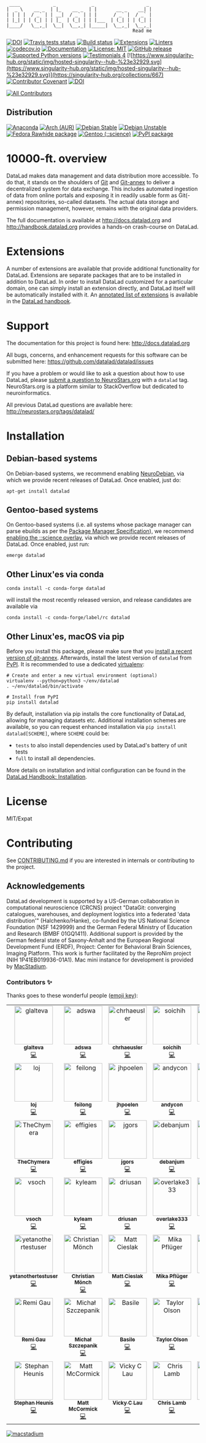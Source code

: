      ____            _             _                   _ 
    |  _ \    __ _  | |_    __ _  | |       __ _    __| |
    | | | |  / _` | | __|  / _` | | |      / _` |  / _` |
    | |_| | | (_| | | |_  | (_| | | |___  | (_| | | (_| |
    |____/   \__,_|  \__|  \__,_| |_____|  \__,_|  \__,_|
                                                  Read me

[![DOI](https://joss.theoj.org/papers/10.21105/joss.03262/status.svg)](https://doi.org/10.21105/joss.03262)
[![Travis tests status](https://app.travis-ci.com/datalad/datalad.svg?branch=master)](https://app.travis-ci.com/datalad/datalad)
[![Build status](https://ci.appveyor.com/api/projects/status/github/datalad/datalad?branch=master&svg=true)](https://ci.appveyor.com/project/mih/datalad/branch/master)
[![Extensions](https://github.com/datalad/datalad/actions/workflows/test_extensions.yml/badge.svg)](https://github.com/datalad/datalad/actions/workflows/test_extensions.yml)
[![Linters](https://github.com/datalad/datalad/actions/workflows/lint.yml/badge.svg)](https://github.com/datalad/datalad/actions/workflows/lint.yml)
[![codecov.io](https://codecov.io/github/datalad/datalad/coverage.svg?branch=master)](https://codecov.io/github/datalad/datalad?branch=master)
[![Documentation](https://readthedocs.org/projects/datalad/badge/?version=latest)](http://datalad.rtfd.org)
[![License: MIT](https://img.shields.io/badge/License-MIT-yellow.svg)](https://opensource.org/licenses/MIT)
[![GitHub release](https://img.shields.io/github/release/datalad/datalad.svg)](https://GitHub.com/datalad/datalad/releases/)
[![Supported Python versions](https://img.shields.io/pypi/pyversions/datalad)](https://pypi.org/project/datalad/)
[![Testimonials 4](https://img.shields.io/badge/testimonials-4-brightgreen.svg)](https://github.com/datalad/datalad/wiki/Testimonials)
[![https://www.singularity-hub.org/static/img/hosted-singularity--hub-%23e32929.svg](https://www.singularity-hub.org/static/img/hosted-singularity--hub-%23e32929.svg)](https://singularity-hub.org/collections/667)
[![Contributor Covenant](https://img.shields.io/badge/Contributor%20Covenant-2.1-4baaaa.svg)](https://github.com/datalad/datalad/blob/master/CODE_OF_CONDUCT.md)
[![DOI](https://zenodo.org/badge/DOI/10.5281/zenodo.808846.svg)](https://doi.org/10.5281/zenodo.808846)
<!-- ALL-CONTRIBUTORS-BADGE:START - Do not remove or modify this section -->
[![All Contributors](https://img.shields.io/badge/all_contributors-49-orange.svg?style=flat-square)](#contributors-)
<!-- ALL-CONTRIBUTORS-BADGE:END -->

## Distribution

[![Anaconda](https://anaconda.org/conda-forge/datalad/badges/version.svg)](https://anaconda.org/conda-forge/datalad)
[![Arch (AUR)](https://repology.org/badge/version-for-repo/aur/datalad.svg?header=Arch%20%28%41%55%52%29)](https://repology.org/project/datalad/versions)
[![Debian Stable](https://badges.debian.net/badges/debian/stable/datalad/version.svg)](https://packages.debian.org/stable/datalad)
[![Debian Unstable](https://badges.debian.net/badges/debian/unstable/datalad/version.svg)](https://packages.debian.org/unstable/datalad)
[![Fedora Rawhide package](https://repology.org/badge/version-for-repo/fedora_rawhide/datalad.svg?header=Fedora%20%28rawhide%29)](https://repology.org/project/datalad/versions)
[![Gentoo (::science)](https://repology.org/badge/version-for-repo/gentoo_ovl_science/datalad.svg?header=Gentoo%20%28%3A%3Ascience%29)](https://repology.org/project/datalad/versions)
[![PyPI package](https://repology.org/badge/version-for-repo/pypi/datalad.svg?header=PyPI)](https://repology.org/project/datalad/versions)

# 10000-ft. overview

DataLad makes data management and data distribution more accessible.
To do that, it stands on the shoulders of [Git] and [Git-annex] to deliver a
decentralized system for data exchange. This includes automated ingestion of
data from online portals and exposing it in readily usable form as Git(-annex)
repositories, so-called datasets. The actual data storage and permission
management, however, remains with the original data providers.

The full documentation is available at http://docs.datalad.org and
http://handbook.datalad.org provides a hands-on crash-course on DataLad.

# Extensions

A number of extensions are available that provide additional functionality for
DataLad. Extensions are separate packages that are to be installed in addition
to DataLad. In order to install DataLad customized for a particular domain, one
can simply install an extension directly, and DataLad itself will be
automatically installed with it. An [annotated list of
extensions](http://handbook.datalad.org/extension_pkgs.html) is available in
the [DataLad handbook](http://handbook.datalad.org).


# Support

The documentation for this project is found here:
http://docs.datalad.org

All bugs, concerns, and enhancement requests for this software can be submitted here:
https://github.com/datalad/datalad/issues

If you have a problem or would like to ask a question about how to use DataLad,
please [submit a question to
NeuroStars.org](https://neurostars.org/new-topic?body=-%20Please%20describe%20the%20problem.%0A-%20What%20steps%20will%20reproduce%20the%20problem%3F%0A-%20What%20version%20of%20DataLad%20are%20you%20using%20%28run%20%60datalad%20--version%60%29%3F%20On%20what%20operating%20system%20%28consider%20running%20%60datalad%20plugin%20wtf%60%29%3F%0A-%20Please%20provide%20any%20additional%20information%20below.%0A-%20Have%20you%20had%20any%20luck%20using%20DataLad%20before%3F%20%28Sometimes%20we%20get%20tired%20of%20reading%20bug%20reports%20all%20day%20and%20a%20lil'%20positive%20end%20note%20does%20wonders%29&tags=datalad)
with a `datalad` tag.  NeuroStars.org is a platform similar to StackOverflow
but dedicated to neuroinformatics.

All previous DataLad questions are available here:
http://neurostars.org/tags/datalad/


# Installation

## Debian-based systems

On Debian-based systems, we recommend enabling [NeuroDebian], via which we
provide recent releases of DataLad. Once enabled, just do:

    apt-get install datalad

## Gentoo-based systems

On Gentoo-based systems (i.e. all systems whose package manager can parse ebuilds as per the [Package Manager Specification]), we recommend [enabling the ::science overlay], via which we
provide recent releases of DataLad. Once enabled, just run:

    emerge datalad

## Other Linux'es via conda

    conda install -c conda-forge datalad

will install the most recently released version, and release candidates are
available via

    conda install -c conda-forge/label/rc datalad

## Other Linux'es, macOS via pip

Before you install this package, please make sure that you [install a recent
version of git-annex](https://git-annex.branchable.com/install).  Afterwards,
install the latest version of `datalad` from
[PyPI](https://pypi.org/project/datalad). It is recommended to use
a dedicated [virtualenv](https://virtualenv.pypa.io):

    # Create and enter a new virtual environment (optional)
    virtualenv --python=python3 ~/env/datalad
    . ~/env/datalad/bin/activate

    # Install from PyPI
    pip install datalad

By default, installation via pip installs the core functionality of DataLad,
allowing for managing datasets etc.  Additional installation schemes
are available, so you can request enhanced installation via
`pip install datalad[SCHEME]`, where `SCHEME` could be:

- `tests`
     to also install dependencies used by DataLad's battery of unit tests
- `full`
     to install all dependencies.

More details on installation and initial configuration can be found in the
[DataLad Handbook: Installation].

# License

MIT/Expat


# Contributing

See [CONTRIBUTING.md](CONTRIBUTING.md) if you are interested in internals or
contributing to the project. 

## Acknowledgements

DataLad development is supported by a US-German collaboration in computational
neuroscience (CRCNS) project "DataGit: converging catalogues, warehouses, and
deployment logistics into a federated 'data distribution'" (Halchenko/Hanke),
co-funded by the US National Science Foundation (NSF 1429999) and the German
Federal Ministry of Education and Research (BMBF 01GQ1411). Additional support
is provided by the German federal state of Saxony-Anhalt and the European
Regional Development Fund (ERDF), Project: Center for Behavioral Brain
Sciences, Imaging Platform.  This work is further facilitated by the ReproNim
project (NIH 1P41EB019936-01A1). Mac mini instance for development is provided
by [MacStadium](https://www.macstadium.com/).

### Contributors ✨

Thanks goes to these wonderful people ([emoji key](https://allcontributors.org/docs/en/emoji-key)):

<!-- ALL-CONTRIBUTORS-LIST:START - Do not remove or modify this section -->
<!-- prettier-ignore-start -->
<!-- markdownlint-disable -->
<table>
  <tbody>
    <tr>
      <td align="center" valign="top" width="14.28%"><a href="https://github.com/glalteva"><img src="https://avatars2.githubusercontent.com/u/14296143?v=4?s=100" width="100px;" alt="glalteva"/><br /><sub><b>glalteva</b></sub></a><br /><a href="https://github.com/datalad/datalad/commits?author=glalteva" title="Code">💻</a></td>
      <td align="center" valign="top" width="14.28%"><a href="https://github.com/adswa"><img src="https://avatars1.githubusercontent.com/u/29738718?v=4?s=100" width="100px;" alt="adswa"/><br /><sub><b>adswa</b></sub></a><br /><a href="https://github.com/datalad/datalad/commits?author=adswa" title="Code">💻</a></td>
      <td align="center" valign="top" width="14.28%"><a href="https://github.com/chrhaeusler"><img src="https://avatars0.githubusercontent.com/u/8115807?v=4?s=100" width="100px;" alt="chrhaeusler"/><br /><sub><b>chrhaeusler</b></sub></a><br /><a href="https://github.com/datalad/datalad/commits?author=chrhaeusler" title="Code">💻</a></td>
      <td align="center" valign="top" width="14.28%"><a href="https://github.com/soichih"><img src="https://avatars3.githubusercontent.com/u/923896?v=4?s=100" width="100px;" alt="soichih"/><br /><sub><b>soichih</b></sub></a><br /><a href="https://github.com/datalad/datalad/commits?author=soichih" title="Code">💻</a></td>
      <td align="center" valign="top" width="14.28%"><a href="https://github.com/mvdoc"><img src="https://avatars1.githubusercontent.com/u/6150554?v=4?s=100" width="100px;" alt="mvdoc"/><br /><sub><b>mvdoc</b></sub></a><br /><a href="https://github.com/datalad/datalad/commits?author=mvdoc" title="Code">💻</a></td>
      <td align="center" valign="top" width="14.28%"><a href="https://github.com/mih"><img src="https://avatars1.githubusercontent.com/u/136479?v=4?s=100" width="100px;" alt="mih"/><br /><sub><b>mih</b></sub></a><br /><a href="https://github.com/datalad/datalad/commits?author=mih" title="Code">💻</a></td>
      <td align="center" valign="top" width="14.28%"><a href="https://github.com/yarikoptic"><img src="https://avatars3.githubusercontent.com/u/39889?v=4?s=100" width="100px;" alt="yarikoptic"/><br /><sub><b>yarikoptic</b></sub></a><br /><a href="https://github.com/datalad/datalad/commits?author=yarikoptic" title="Code">💻</a></td>
    </tr>
    <tr>
      <td align="center" valign="top" width="14.28%"><a href="https://github.com/loj"><img src="https://avatars2.githubusercontent.com/u/15157717?v=4?s=100" width="100px;" alt="loj"/><br /><sub><b>loj</b></sub></a><br /><a href="https://github.com/datalad/datalad/commits?author=loj" title="Code">💻</a></td>
      <td align="center" valign="top" width="14.28%"><a href="https://github.com/feilong"><img src="https://avatars2.githubusercontent.com/u/2242261?v=4?s=100" width="100px;" alt="feilong"/><br /><sub><b>feilong</b></sub></a><br /><a href="https://github.com/datalad/datalad/commits?author=feilong" title="Code">💻</a></td>
      <td align="center" valign="top" width="14.28%"><a href="https://github.com/jhpoelen"><img src="https://avatars2.githubusercontent.com/u/1084872?v=4?s=100" width="100px;" alt="jhpoelen"/><br /><sub><b>jhpoelen</b></sub></a><br /><a href="https://github.com/datalad/datalad/commits?author=jhpoelen" title="Code">💻</a></td>
      <td align="center" valign="top" width="14.28%"><a href="https://github.com/andycon"><img src="https://avatars1.githubusercontent.com/u/3965889?v=4?s=100" width="100px;" alt="andycon"/><br /><sub><b>andycon</b></sub></a><br /><a href="https://github.com/datalad/datalad/commits?author=andycon" title="Code">💻</a></td>
      <td align="center" valign="top" width="14.28%"><a href="https://github.com/nicholsn"><img src="https://avatars3.githubusercontent.com/u/463344?v=4?s=100" width="100px;" alt="nicholsn"/><br /><sub><b>nicholsn</b></sub></a><br /><a href="https://github.com/datalad/datalad/commits?author=nicholsn" title="Code">💻</a></td>
      <td align="center" valign="top" width="14.28%"><a href="https://github.com/adelavega"><img src="https://avatars0.githubusercontent.com/u/2774448?v=4?s=100" width="100px;" alt="adelavega"/><br /><sub><b>adelavega</b></sub></a><br /><a href="https://github.com/datalad/datalad/commits?author=adelavega" title="Code">💻</a></td>
      <td align="center" valign="top" width="14.28%"><a href="https://github.com/kskyten"><img src="https://avatars0.githubusercontent.com/u/4163878?v=4?s=100" width="100px;" alt="kskyten"/><br /><sub><b>kskyten</b></sub></a><br /><a href="https://github.com/datalad/datalad/commits?author=kskyten" title="Code">💻</a></td>
    </tr>
    <tr>
      <td align="center" valign="top" width="14.28%"><a href="https://github.com/TheChymera"><img src="https://avatars2.githubusercontent.com/u/950524?v=4?s=100" width="100px;" alt="TheChymera"/><br /><sub><b>TheChymera</b></sub></a><br /><a href="https://github.com/datalad/datalad/commits?author=TheChymera" title="Code">💻</a></td>
      <td align="center" valign="top" width="14.28%"><a href="https://github.com/effigies"><img src="https://avatars0.githubusercontent.com/u/83442?v=4?s=100" width="100px;" alt="effigies"/><br /><sub><b>effigies</b></sub></a><br /><a href="https://github.com/datalad/datalad/commits?author=effigies" title="Code">💻</a></td>
      <td align="center" valign="top" width="14.28%"><a href="https://github.com/jgors"><img src="https://avatars1.githubusercontent.com/u/386585?v=4?s=100" width="100px;" alt="jgors"/><br /><sub><b>jgors</b></sub></a><br /><a href="https://github.com/datalad/datalad/commits?author=jgors" title="Code">💻</a></td>
      <td align="center" valign="top" width="14.28%"><a href="https://github.com/debanjum"><img src="https://avatars1.githubusercontent.com/u/6413477?v=4?s=100" width="100px;" alt="debanjum"/><br /><sub><b>debanjum</b></sub></a><br /><a href="https://github.com/datalad/datalad/commits?author=debanjum" title="Code">💻</a></td>
      <td align="center" valign="top" width="14.28%"><a href="https://github.com/nellh"><img src="https://avatars3.githubusercontent.com/u/11369795?v=4?s=100" width="100px;" alt="nellh"/><br /><sub><b>nellh</b></sub></a><br /><a href="https://github.com/datalad/datalad/commits?author=nellh" title="Code">💻</a></td>
      <td align="center" valign="top" width="14.28%"><a href="https://github.com/emdupre"><img src="https://avatars3.githubusercontent.com/u/15017191?v=4?s=100" width="100px;" alt="emdupre"/><br /><sub><b>emdupre</b></sub></a><br /><a href="https://github.com/datalad/datalad/commits?author=emdupre" title="Code">💻</a></td>
      <td align="center" valign="top" width="14.28%"><a href="https://github.com/aqw"><img src="https://avatars0.githubusercontent.com/u/765557?v=4?s=100" width="100px;" alt="aqw"/><br /><sub><b>aqw</b></sub></a><br /><a href="https://github.com/datalad/datalad/commits?author=aqw" title="Code">💻</a></td>
    </tr>
    <tr>
      <td align="center" valign="top" width="14.28%"><a href="https://github.com/vsoch"><img src="https://avatars0.githubusercontent.com/u/814322?v=4?s=100" width="100px;" alt="vsoch"/><br /><sub><b>vsoch</b></sub></a><br /><a href="https://github.com/datalad/datalad/commits?author=vsoch" title="Code">💻</a></td>
      <td align="center" valign="top" width="14.28%"><a href="https://github.com/kyleam"><img src="https://avatars2.githubusercontent.com/u/1297788?v=4?s=100" width="100px;" alt="kyleam"/><br /><sub><b>kyleam</b></sub></a><br /><a href="https://github.com/datalad/datalad/commits?author=kyleam" title="Code">💻</a></td>
      <td align="center" valign="top" width="14.28%"><a href="https://github.com/driusan"><img src="https://avatars0.githubusercontent.com/u/498329?v=4?s=100" width="100px;" alt="driusan"/><br /><sub><b>driusan</b></sub></a><br /><a href="https://github.com/datalad/datalad/commits?author=driusan" title="Code">💻</a></td>
      <td align="center" valign="top" width="14.28%"><a href="https://github.com/overlake333"><img src="https://avatars1.githubusercontent.com/u/28018084?v=4?s=100" width="100px;" alt="overlake333"/><br /><sub><b>overlake333</b></sub></a><br /><a href="https://github.com/datalad/datalad/commits?author=overlake333" title="Code">💻</a></td>
      <td align="center" valign="top" width="14.28%"><a href="https://github.com/akeshavan"><img src="https://avatars0.githubusercontent.com/u/972008?v=4?s=100" width="100px;" alt="akeshavan"/><br /><sub><b>akeshavan</b></sub></a><br /><a href="https://github.com/datalad/datalad/commits?author=akeshavan" title="Code">💻</a></td>
      <td align="center" valign="top" width="14.28%"><a href="https://github.com/jwodder"><img src="https://avatars1.githubusercontent.com/u/98207?v=4?s=100" width="100px;" alt="jwodder"/><br /><sub><b>jwodder</b></sub></a><br /><a href="https://github.com/datalad/datalad/commits?author=jwodder" title="Code">💻</a></td>
      <td align="center" valign="top" width="14.28%"><a href="https://github.com/bpoldrack"><img src="https://avatars2.githubusercontent.com/u/10498301?v=4?s=100" width="100px;" alt="bpoldrack"/><br /><sub><b>bpoldrack</b></sub></a><br /><a href="https://github.com/datalad/datalad/commits?author=bpoldrack" title="Code">💻</a></td>
    </tr>
    <tr>
      <td align="center" valign="top" width="14.28%"><a href="https://github.com/yetanothertestuser"><img src="https://avatars0.githubusercontent.com/u/19335420?v=4?s=100" width="100px;" alt="yetanothertestuser"/><br /><sub><b>yetanothertestuser</b></sub></a><br /><a href="https://github.com/datalad/datalad/commits?author=yetanothertestuser" title="Code">💻</a></td>
      <td align="center" valign="top" width="14.28%"><a href="https://github.com/christian-monch"><img src="https://avatars.githubusercontent.com/u/17925232?v=4?s=100" width="100px;" alt="Christian Mönch"/><br /><sub><b>Christian Mönch</b></sub></a><br /><a href="https://github.com/datalad/datalad/commits?author=christian-monch" title="Code">💻</a></td>
      <td align="center" valign="top" width="14.28%"><a href="https://github.com/mattcieslak"><img src="https://avatars.githubusercontent.com/u/170026?v=4?s=100" width="100px;" alt="Matt Cieslak"/><br /><sub><b>Matt Cieslak</b></sub></a><br /><a href="https://github.com/datalad/datalad/commits?author=mattcieslak" title="Code">💻</a></td>
      <td align="center" valign="top" width="14.28%"><a href="https://github.com/mikapfl"><img src="https://avatars.githubusercontent.com/u/7226087?v=4?s=100" width="100px;" alt="Mika Pflüger"/><br /><sub><b>Mika Pflüger</b></sub></a><br /><a href="https://github.com/datalad/datalad/commits?author=mikapfl" title="Code">💻</a></td>
      <td align="center" valign="top" width="14.28%"><a href="https://me.ypid.de/"><img src="https://avatars.githubusercontent.com/u/1301158?v=4?s=100" width="100px;" alt="Robin Schneider"/><br /><sub><b>Robin Schneider</b></sub></a><br /><a href="https://github.com/datalad/datalad/commits?author=ypid" title="Code">💻</a></td>
      <td align="center" valign="top" width="14.28%"><a href="https://orcid.org/0000-0003-4652-3758"><img src="https://avatars.githubusercontent.com/u/7570456?v=4?s=100" width="100px;" alt="Sin Kim"/><br /><sub><b>Sin Kim</b></sub></a><br /><a href="https://github.com/datalad/datalad/commits?author=kimsin98" title="Code">💻</a></td>
      <td align="center" valign="top" width="14.28%"><a href="https://github.com/DisasterMo"><img src="https://avatars.githubusercontent.com/u/49207524?v=4?s=100" width="100px;" alt="Michael Burgardt"/><br /><sub><b>Michael Burgardt</b></sub></a><br /><a href="https://github.com/datalad/datalad/commits?author=DisasterMo" title="Code">💻</a></td>
    </tr>
    <tr>
      <td align="center" valign="top" width="14.28%"><a href="https://remi-gau.github.io/"><img src="https://avatars.githubusercontent.com/u/6961185?v=4?s=100" width="100px;" alt="Remi Gau"/><br /><sub><b>Remi Gau</b></sub></a><br /><a href="https://github.com/datalad/datalad/commits?author=Remi-Gau" title="Code">💻</a></td>
      <td align="center" valign="top" width="14.28%"><a href="https://github.com/mslw"><img src="https://avatars.githubusercontent.com/u/11985212?v=4?s=100" width="100px;" alt="Michał Szczepanik"/><br /><sub><b>Michał Szczepanik</b></sub></a><br /><a href="https://github.com/datalad/datalad/commits?author=mslw" title="Code">💻</a></td>
      <td align="center" valign="top" width="14.28%"><a href="https://github.com/bpinsard"><img src="https://avatars.githubusercontent.com/u/1155388?v=4?s=100" width="100px;" alt="Basile"/><br /><sub><b>Basile</b></sub></a><br /><a href="https://github.com/datalad/datalad/commits?author=bpinsard" title="Code">💻</a></td>
      <td align="center" valign="top" width="14.28%"><a href="https://github.com/taylols"><img src="https://avatars.githubusercontent.com/u/28018084?v=4?s=100" width="100px;" alt="Taylor Olson"/><br /><sub><b>Taylor Olson</b></sub></a><br /><a href="https://github.com/datalad/datalad/commits?author=taylols" title="Code">💻</a></td>
      <td align="center" valign="top" width="14.28%"><a href="https://jdkent.github.io/"><img src="https://avatars.githubusercontent.com/u/12564882?v=4?s=100" width="100px;" alt="James Kent"/><br /><sub><b>James Kent</b></sub></a><br /><a href="https://github.com/datalad/datalad/commits?author=jdkent" title="Code">💻</a></td>
      <td align="center" valign="top" width="14.28%"><a href="https://github.com/xgui3783"><img src="https://avatars.githubusercontent.com/u/19381783?v=4?s=100" width="100px;" alt="xgui3783"/><br /><sub><b>xgui3783</b></sub></a><br /><a href="https://github.com/datalad/datalad/commits?author=xgui3783" title="Code">💻</a></td>
      <td align="center" valign="top" width="14.28%"><a href="https://github.com/tstoeter"><img src="https://avatars.githubusercontent.com/u/4901704?v=4?s=100" width="100px;" alt="tstoeter"/><br /><sub><b>tstoeter</b></sub></a><br /><a href="https://github.com/datalad/datalad/commits?author=tstoeter" title="Code">💻</a></td>
    </tr>
    <tr>
      <td align="center" valign="top" width="14.28%"><a href="https://jsheunis.github.io/"><img src="https://avatars.githubusercontent.com/u/10141237?v=4?s=100" width="100px;" alt="Stephan Heunis"/><br /><sub><b>Stephan Heunis</b></sub></a><br /><a href="https://github.com/datalad/datalad/commits?author=jsheunis" title="Code">💻</a></td>
      <td align="center" valign="top" width="14.28%"><a href="https://www.mmmccormick.com"><img src="https://avatars.githubusercontent.com/u/25432?v=4?s=100" width="100px;" alt="Matt McCormick"/><br /><sub><b>Matt McCormick</b></sub></a><br /><a href="https://github.com/datalad/datalad/commits?author=thewtex" title="Code">💻</a></td>
      <td align="center" valign="top" width="14.28%"><a href="https://github.com/vickychenglau"><img src="https://avatars.githubusercontent.com/u/22065437?v=4?s=100" width="100px;" alt="Vicky C Lau"/><br /><sub><b>Vicky C Lau</b></sub></a><br /><a href="https://github.com/datalad/datalad/commits?author=vickychenglau" title="Code">💻</a></td>
      <td align="center" valign="top" width="14.28%"><a href="https://chris-lamb.co.uk"><img src="https://avatars.githubusercontent.com/u/133209?v=4?s=100" width="100px;" alt="Chris Lamb"/><br /><sub><b>Chris Lamb</b></sub></a><br /><a href="https://github.com/datalad/datalad/commits?author=lamby" title="Code">💻</a></td>
      <td align="center" valign="top" width="14.28%"><a href="https://github.com/asmacdo"><img src="https://avatars.githubusercontent.com/u/1028657?v=4?s=100" width="100px;" alt="Austin Macdonald"/><br /><sub><b>Austin Macdonald</b></sub></a><br /><a href="https://github.com/datalad/datalad/commits?author=asmacdo" title="Code">💻</a></td>
      <td align="center" valign="top" width="14.28%"><a href="https://nobodyinperson.de"><img src="https://avatars.githubusercontent.com/u/19148271?v=4?s=100" width="100px;" alt="Yann Büchau"/><br /><sub><b>Yann Büchau</b></sub></a><br /><a href="https://github.com/datalad/datalad/commits?author=nobodyinperson" title="Code">💻</a></td>
      <td align="center" valign="top" width="14.28%"><a href="https://github.com/matrss"><img src="https://avatars.githubusercontent.com/u/9308656?v=4?s=100" width="100px;" alt="Matthias Riße"/><br /><sub><b>Matthias Riße</b></sub></a><br /><a href="https://github.com/datalad/datalad/commits?author=matrss" title="Code">💻</a></td>
    </tr>
  </tbody>
</table>

<!-- markdownlint-restore -->
<!-- prettier-ignore-end -->

<!-- ALL-CONTRIBUTORS-LIST:END -->

[![macstadium](https://uploads-ssl.webflow.com/5ac3c046c82724970fc60918/5c019d917bba312af7553b49_MacStadium-developerlogo.png)](https://www.macstadium.com/)

[Git]: https://git-scm.com
[Git-annex]: http://git-annex.branchable.com
[setup.py]: https://github.com/datalad/datalad/blob/master/setup.py
[NeuroDebian]: http://neuro.debian.net
[Package Manager Specification]: https://projects.gentoo.org/pms/latest/pms.html
[enabling the ::science overlay]: https://github.com/gentoo/sci#manual-install-

[DataLad Handbook: Installation]: http://handbook.datalad.org/en/latest/intro/installation.html

